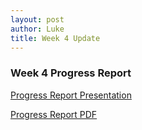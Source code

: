 ```yaml
---
layout: post
author: Luke
title: Week 4 Update
---
```


### Week 4 Progress Report

[Progress Report Presentation]({{site.url}}/assets/pptx/presentation-week-04.pptx)

[Progress Report PDF]({{site.url}}/assets/pdfs/progress-week-04.pdf)
